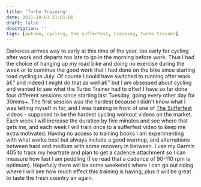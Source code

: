 ```yaml
---
title: 'Turbo Training'
date: 2011-10-03 21:01:08
draft: false
description: ''
tags: [autumn, cycling, the sufferfest, training, turbo trainer]
---
```


Darkness arrives way to early at this time of the year, too early for cycling after work and departs too late to go in the morning before work. Thus I had the choice of hanging up my road bike and doing no exercise during the week or to continue the good work that I had done on the bike since starting road cycling in July. Of course I could have switched to running after work â€” and indeed I might do that as well â€” but I am obsessed about cycling and wanted to see what the Turbo Trainer had to offer! I have so far done four different sessions since starting last Tuesday, going every other day for 30mins+. The first session was the hardest because I didn't know what I was letting myself in for, and I was training in front of one of [The Sufferfest](http://www.thesufferfest.com/) videos - supposed to be the hardest cycling workout videos on the market. Each week I will increase the duration by five minutes and see where that gets me, and each week I will train once to a sufferfest video to keep me extra motivated. Having no access to training books I am experimenting with what works best but always include a good warmup, and alternations between hard and medium with some recovery in between. I use my Garmin 405 to track my heartrate and plan to get a cadence attachment so I can measure how fast I am peddling (I've read that a cadence of 90-110 rpm is optimum). Hopefully there will be some weekends where I can go out riding where I will see how much effect this training is having, plus it will be great to taste the fresh country air again.